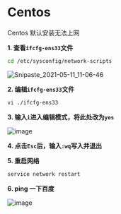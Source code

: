 # Centos

Centos 默认安装无法上网

**1. 查看`ifcfg-ens33`文件**

```bash
cd /etc/sysconfig/network-scripts
```

 ![Snipaste_2021-05-11_11-06-46](https://user-images.githubusercontent.com/58240137/117752243-061f3f80-b249-11eb-92b7-25e8c19f13c2.png)
 
 **2. 编辑`ifcfg-ens33`文件**

```bash
vi ./ifcfg-ens33
```

**3. 输入`i`进入编辑模式，将此处改为`yes`**

![image](https://user-images.githubusercontent.com/58240137/117752478-66ae7c80-b249-11eb-814a-a9fda921b9ba.png)

**4. 点击`Esc`后，输入`:wq`写入并退出**


**5. 重启网络**

```bash
service network restart
```

**6. ping 一下百度**

![image](https://user-images.githubusercontent.com/58240137/117753984-02d98300-b24c-11eb-9096-f43fdc129165.png)
